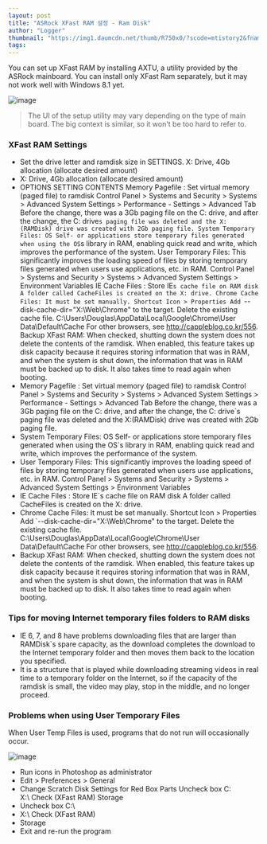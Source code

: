 ```yaml
---
layout: post
title: "ASRock XFast RAM 설정 - Ram Disk"
author: "Logger"
thumbnail: "https://img1.daumcdn.net/thumb/R750x0/?scode=mtistory2&fname=https%3A%2F%2Ft1.daumcdn.net%2Fcfile%2Ftistory%2F2342183D55583BCA1B"
tags: 
---
```



You can set up XFast RAM by installing AXTU, a utility provided by the ASRock mainboard. You can install only XFast Ram separately, but it may not work well with Windows 8.1 yet.

![image](https://t1.daumcdn.net/cfile/tistory/2342183D55583BCA1B)

> The UI of the setup utility may vary depending on the type of main board. The big context is similar, so it won't be too hard to refer to.

### XFast RAM Settings

- Set the drive letter and ramdisk size in SETTINGS.
X: Drive, 4Gb allocation (allocate desired amount)
- X: Drive, 4Gb allocation (allocate desired amount)
- OPTIONS SETTING CONTENTS
Memory Pagefile : Set virtual memory (paged file) to ramdisk
Control Panel > Systems and Security > Systems > Advanced System Settings > Performance - Settings > Advanced Tab
Before the change, there was a 3Gb paging file on the C: drive, and after the change, the C: drive`s paging file was deleted and the X:(RAMDisk) drive was created with 2Gb paging file.
System Temporary Files: OS Self- or applications store temporary files generated when using the OS`s library in RAM, enabling quick read and write, which improves the performance of the system.
User Temporary Files: This significantly improves the loading speed of files by storing temporary files generated when users use applications, etc. in RAM.
Control Panel > Systems and Security > Systems > Advanced System Settings > Environment Variables
IE Cache Files : Store IE`s cache file on RAM disk
A folder called CacheFiles is created on the X: drive.
Chrome Cache Files: It must be set manually.
Shortcut Icon > Properties
Add `--disk-cache-dir="X:\Web\Chrome" to the target.
Delete the existing cache file.
C:\Users\Douglas\AppData\Local\Google\Chrome\User Data\Default\Cache
For other browsers, see http://cappleblog.co.kr/556.
Backup XFast RAM: When checked, shutting down the system does not delete the contents of the ramdisk.
When enabled, this feature takes up disk capacity because it requires storing information that was in RAM, and when the system is shut down, the information that was in RAM must be backed up to disk. It also takes time to read again when booting.
- Memory Pagefile : Set virtual memory (paged file) to ramdisk
Control Panel > Systems and Security > Systems > Advanced System Settings > Performance - Settings > Advanced Tab
Before the change, there was a 3Gb paging file on the C: drive, and after the change, the C: drive`s paging file was deleted and the X:(RAMDisk) drive was created with 2Gb paging file.
- System Temporary Files: OS Self- or applications store temporary files generated when using the OS`s library in RAM, enabling quick read and write, which improves the performance of the system.
- User Temporary Files: This significantly improves the loading speed of files by storing temporary files generated when users use applications, etc. in RAM.
Control Panel > Systems and Security > Systems > Advanced System Settings > Environment Variables
- IE Cache Files : Store IE`s cache file on RAM disk
A folder called CacheFiles is created on the X: drive.
- Chrome Cache Files: It must be set manually.
Shortcut Icon > Properties
Add `--disk-cache-dir="X:\Web\Chrome" to the target.
Delete the existing cache file.
C:\Users\Douglas\AppData\Local\Google\Chrome\User Data\Default\Cache
For other browsers, see http://cappleblog.co.kr/556.
- Backup XFast RAM: When checked, shutting down the system does not delete the contents of the ramdisk.
When enabled, this feature takes up disk capacity because it requires storing information that was in RAM, and when the system is shut down, the information that was in RAM must be backed up to disk. It also takes time to read again when booting.

### Tips for moving Internet temporary files folders to RAM disks

- IE 6, 7, and 8 have problems downloading files that are larger than RAMDisk`s spare capacity, as the download completes the download to the Internet temporary folder and then moves them back to the location you specified.
- It is a structure that is played while downloading streaming videos in real time to a temporary folder on the Internet, so if the capacity of the ramdisk is small, the video may play, stop in the middle, and no longer proceed.

### Problems when using User Temporary Files

When User Temp Files is used, programs that do not run will occasionally occur.

![image](https://t1.daumcdn.net/cfile/tistory/275F864955584F823B)

- Run icons in Photoshop as administrator
- Edit > Preferences > General
- Change Scratch Disk Settings for Red Box Parts
Uncheck box C:\
X:\ Check (XFast RAM)
Storage
- Uncheck box C:\
- X:\ Check (XFast RAM)
- Storage
- Exit and re-run the program
